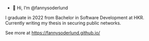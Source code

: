 - 👋 Hi, I’m @fannysoderlund

I graduate in 2022 from Bachelor in Software Development at HKR.
<br>
Currently writing my thesis in securing public networks.  

See more at https://fannysoderlund.github.io/

